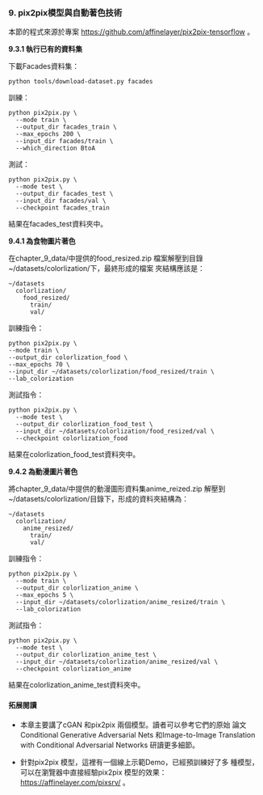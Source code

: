 ﻿### 9. pix2pix模型與自動著色技術

本節的程式來源於專案 https://github.com/affinelayer/pix2pix-tensorflow 。

**9.3.1 執行已有的資料集**

下載Facades資料集：
```
python tools/download-dataset.py facades
```

訓練：
```
python pix2pix.py \
  --mode train \
  --output_dir facades_train \
  --max_epochs 200 \
  --input_dir facades/train \
  --which_direction BtoA
```

測試：
```
python pix2pix.py \
  --mode test \
  --output_dir facades_test \
  --input_dir facades/val \
  --checkpoint facades_train
```

結果在facades_test資料夾中。


**9.4.1 為食物圖片著色**


在chapter_9_data/中提供的food_resized.zip 檔案解壓到目錄~/datasets/colorlization/下，最終形成的檔案
夾結構應該是：

```
~/datasets
  colorlization/
    food_resized/
      train/
      val/
```

訓練指令：
```
python pix2pix.py \
--mode train \
--output_dir colorlization_food \
--max_epochs 70 \
--input_dir ~/datasets/colorlization/food_resized/train \
--lab_colorization
```

測試指令：
```
python pix2pix.py \
  --mode test \
  --output_dir colorlization_food_test \
  --input_dir ~/datasets/colorlization/food_resized/val \
  --checkpoint colorlization_food
```

結果在colorlization_food_test資料夾中。

**9.4.2 為動漫圖片著色**

將chapter_9_data/中提供的動漫圖形資料集anime_reized.zip 解壓到~/datasets/colorlization/目錄下，形成的資料夾結構為：

```
~/datasets
  colorlization/
    anime_resized/
      train/
      val/
```

訓練指令：
```
python pix2pix.py \
  --mode train \
  --output_dir colorlization_anime \
  --max_epochs 5 \
  --input_dir ~/datasets/colorlization/anime_resized/train \
  --lab_colorization
```

測試指令：
```
python pix2pix.py \
  --mode test \
  --output_dir colorlization_anime_test \
  --input_dir ~/datasets/colorlization/anime_resized/val \
  --checkpoint colorlization_anime
```

結果在colorlization_anime_test資料夾中。


#### 拓展閱讀

- 本章主要講了cGAN 和pix2pix 兩個模型。讀者可以參考它們的原始 論文Conditional Generative Adversarial Nets 和Image-to-Image Translation with Conditional Adversarial Networks 研讀更多細節。

- 針對pix2pix 模型，這裡有一個線上示範Demo，已經預訓練好了多 種模型， 可以在瀏覽器中直接經驗pix2pix 模型的效果： https://affinelayer.com/pixsrv/ 。
